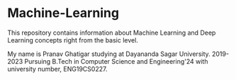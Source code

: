 # Machine-Learning
This repository contains information about Machine Learning and Deep Learning concepts right from the basic level.

My name is Pranav Ghatigar studying at Dayananda Sagar University. 2019-2023
Pursuing B.Tech in Computer Science and Engineering'24 with university number, ENG19CS0227.
